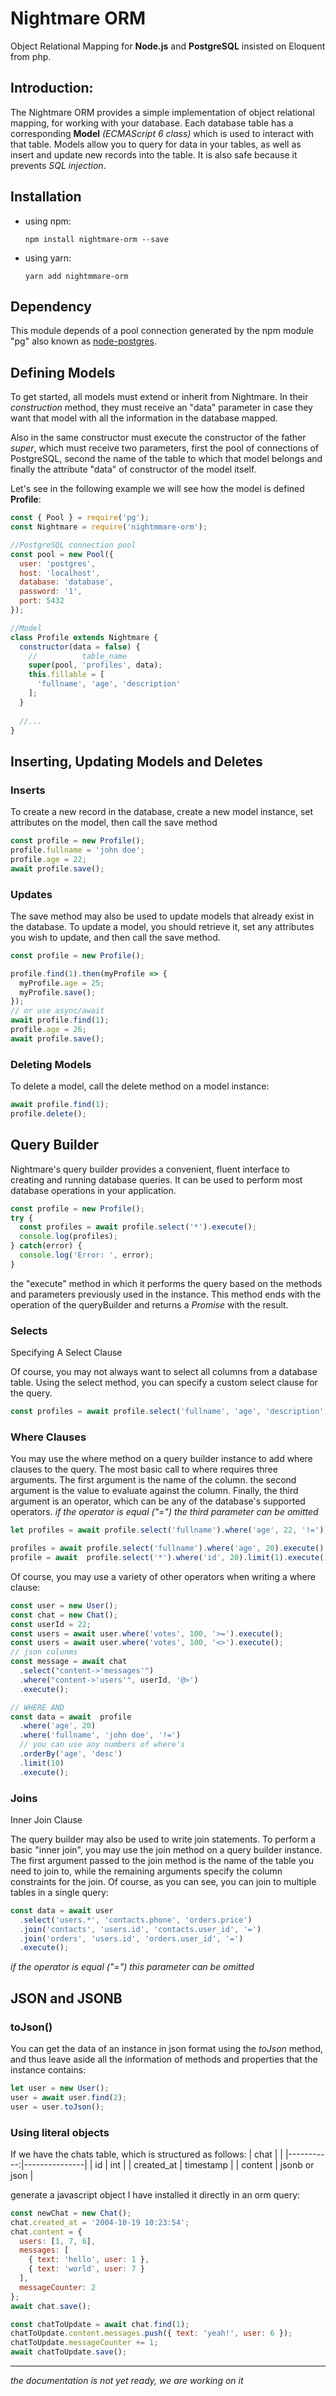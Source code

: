 # Nightmare ORM
Object Relational Mapping for **Node.js** and **PostgreSQL** insisted on Eloquent from php.


## Introduction:
The Nightmare ORM  provides a simple implementation of object relational mapping, for working with your database. Each database table has a corresponding **Model** *(ECMAScript 6 class)* which is used to interact with that table. Models allow you to query for data in your tables, as well as insert and update new records into the table. It is also safe because it prevents *SQL injection*.

## Installation
- using npm:

      npm install nightmare-orm --save

- using yarn:

      yarn add nightmmare-orm

## Dependency
This module depends of a pool connection generated by the npm module "pg" also known as [node-postgres](https://node-postgres.com/).

## Defining Models

To get started, all models must extend or inherit from Nightmare. In their *construction* method, they must receive an "data" parameter in case they want that model with all the information in the database mapped.

Also in the same constructor must execute the constructor of the father *super*, which must receive two parameters, first the pool of connections of PostgreSQL, second the name of the table to which that model belongs and finally the attribute "data" of constructor of the model itself.

Let's see in the following example we will see how the model is defined **Profile**:

```js
const { Pool } = require('pg');
const Nightmare = require('nightmmare-orm');

//PostgreSQL connection pool
const pool = new Pool({
  user: 'postgres',
  host: 'localhost',
  database: 'database',
  password: '1',
  port: 5432
});

//Model
class Profile extends Nightmare {
  constructor(data = false) {
    //          table_name
    super(pool, 'profiles', data);
    this.fillable = [
      'fullname', 'age', 'description'
    ];
  }
  
  //...
}

```

## Inserting, Updating Models and Deletes

### Inserts
To create a new record in the database, create a new model instance, set attributes on the model, then call the save method
```js
const profile = new Profile();
profile.fullname = 'john doe';
profile.age = 22;
await profile.save();
```

### Updates

The save method may also be used to update models that already exist in the database. To update a model, you should retrieve it, set any attributes you wish to update, and then call the save method. 
```js
const profile = new Profile();

profile.find(1).then(myProfile => {
  myProfile.age = 25;
  myProfile.save();
});
// or use async/await
await profile.find(1);
profile.age = 26;
await profile.save();
```

### Deleting Models
To delete a model, call the delete method on a model instance:
```js
await profile.find(1);
profile.delete();
```

## Query Builder
Nightmare's query builder provides a convenient, fluent interface to creating and running database queries. It can be used to perform most database operations in your application.

```js
const profile = new Profile();
try {
  const profiles = await profile.select('*').execute();
  console.log(profiles);
} catch(error) {
  console.log('Error: ', error);
}
```
the "execute" method in which it performs the query based on the methods and parameters previously used in the instance. This method ends with the operation of the queryBuilder and returns a *Promise* with the result.

### Selects
Specifying A Select Clause

Of course, you may not always want to select all columns from a database table. Using the select method, you can specify a custom select clause for the query.

```js
const profiles = await profile.select('fullname', 'age', 'description').execute();
```

### Where Clauses
You may use the where method on a query builder instance to add where clauses to the query. The most basic call to where requires three arguments. The first argument is the name of the column.  the second argument is the value to evaluate against the column. Finally, the third argument is an operator, which can be any of the database's supported operators.
*if the operator is equal ("=") the third parameter can be omitted*
```js
let profiles = await profile.select('fullname').where('age', 22, '!=').execute();

profiles = await profile.select('fullname').where('age', 20).execute();
profile = await  profile.select('*').where('id', 20).limit(1).execute();
```
Of course, you may use a variety of other operators when writing a where clause:
```js
const user = new User();
const chat = new Chat();
const userId = 22;
const users = await user.where('votes', 100, '>=').execute();
const users = await user.where('votes', 100, '<>').execute();
// json colunms
const message = await chat
  .select("content->'messages'")
  .where("content->'users'", userId, '@>')
  .execute();

// WHERE AND
const data = await  profile
  .where('age', 20)
  .where('fullname', 'john doe', '!=')
  // you can use any numbers of where's
  .orderBy('age', 'desc')
  .limit(10)
  .execute();
```

### Joins
Inner Join Clause

The query builder may also be used to write join statements. To perform a basic "inner join", you may use the join method on a query builder instance. The first argument passed to the join method is the name of the table you need to join to, while the remaining arguments specify the column constraints for the join. Of course, as you can see, you can join to multiple tables in a single query:

```js
const data = await user
  .select('users.*', 'contacts.phone', 'orders.price')
  .join('contacts', 'users.id', 'contacts.user_id', '=')
  .join('orders', 'users.id', 'orders.user_id', '=')
  .execute();
```
*if the operator is equal ("=") this parameter can be omitted*

## JSON and JSONB

### toJson()
You can get the data of an instance in json format using the *toJson* method, and thus leave aside all the information of methods and properties that the instance contains:
```js
let user = new User();
user = await user.find(2);
user = user.toJson();
```

### Using literal objects
If we have the chats table, which is structured as follows:
|       chat |               |
|-----------:|---------------|
| id         | int           |
| created_at | timestamp     |
| content    | jsonb or json |

generate a javascript object I have installed it directly in an orm query:
```js
const newChat = new Chat();
chat.created_at = '2004-10-19 10:23:54';
chat.content = {
  users: [1, 7, 6],
  messages: [
    { text: 'hello', user: 1 },
    { text: 'world', user: 7 }
  ],
  messageCounter: 2
};
await chat.save();

const chatToUpdate = await chat.find(1);
chatToUpdate.content.messages.push({ text: 'yeah!', user: 6 });
chatToUpdate.messageCounter += 1;
await chatToUpdate.save();
```

-------
*the documentation is not yet ready, we are working on it*
